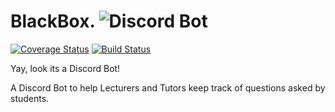 # BlackBox. ![Discord Bot](https://img.shields.io/badge/Discord-7289DA?style=for-the-badge&logo=discord&logoColor=white)

[![Coverage Status](https://coveralls.io/repos/github/lkharsany/BlackBox/badge.svg?branch=main)](https://coveralls.io/github/lkharsany/BlackBox?branch=main)
[![Build Status](https://travis-ci.com/lkharsany/BlackBox.svg?branch=main)](https://travis-ci.com/lkharsany/BlackBox)


Yay, look its a Discord Bot!

A Discord Bot to help Lecturers and Tutors keep track of questions asked by students.  
